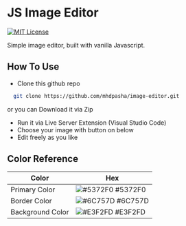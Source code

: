 # JS Image Editor
[![MIT License](https://img.shields.io/badge/License-MIT-green.svg)](https://choosealicense.com/licenses/mit/)


Simple image editor, built with vanilla Javascript.

## How To Use

- Clone this github repo
```bash
  git clone https://github.com/mhdpasha/image-editor.git
```

or you can Download it via Zip

- Run it via Live Server Extension (Visual Studio Code)
- Choose your image with button on below
- Edit freely as you like

## Color Reference

| Color             | Hex                                                                |
| ----------------- | ------------------------------------------------------------------ |
| Primary Color | ![#5372F0](https://via.placeholder.com/10/5372F0?text=+) #5372F0 |
| Border Color | ![#6C757D](https://via.placeholder.com/10/6C757D?text=+) #6C757D |
| Background Color | ![#E3F2FD](https://via.placeholder.com/10/E3F2FD?text=+) #E3F2FD |

